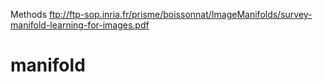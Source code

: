 Methods
ftp://ftp-sop.inria.fr/prisme/boissonnat/ImageManifolds/survey-manifold-learning-for-images.pdf
# manifold
